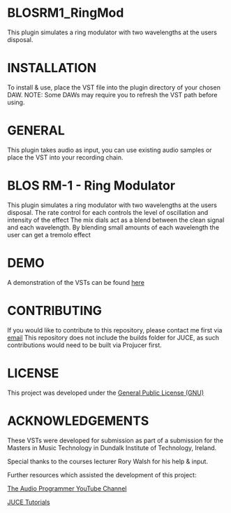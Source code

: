 # BLOSRM1_RingMod

This plugin simulates a ring modulator with two wavelengths at the users disposal.

# INSTALLATION

To install & use, place the VST file into the plugin directory of your chosen DAW.
NOTE: Some DAWs may require you to refresh the VST path before using.

# GENERAL

This plugin takes audio as input, you can use existing audio samples or place the VST into your recording chain.

# BLOS RM-1 - Ring Modulator

This plugin simulates a ring modulator with two wavelengths at the users disposal.
The rate control for each controls the level of oscillation and intensity of the effect
The mix dials act as a blend between the clean signal and each wavelength.
By blending small amounts of each wavelength the user can get a tremolo effect

# DEMO

A demonstration of the VSTs can be found [here](https://www.youtube.com/watch?v=gu4198DzCO4&t=1s)

# CONTRIBUTING

If you would like to contribute to this repository, please contact me first via [email](hi@benlambosullivan.com)
This repository does not include the builds folder for JUCE, as such contributions would need to be built via Projucer first.

# LICENSE

This project was developed under the [General Public License (GNU)](https://www.gnu.org/licenses/gpl-3.0.en.html)

# ACKNOWLEDGEMENTS

These VSTs were developed for submission as part of a submission for the Masters in Music Technology in Dundalk Institute of Technology, Ireland.

Special thanks to the courses lecturer Rory Walsh for his help & input.

Further resources which assisted the development of this project:

[The Audio Programmer YouTube Channel](https://www.youtube.com/theaudioprogrammer)

[JUCE Tutorials](https://juce.com/learn/tutorials)




